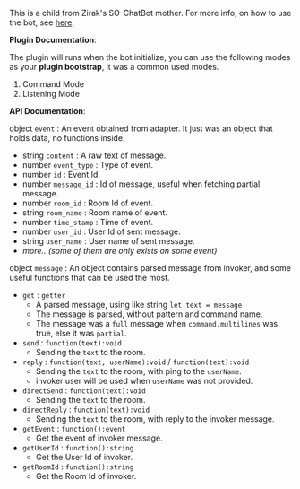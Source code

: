 This is a child from Zirak's SO-ChatBot mother. For more info, on how to use the bot, see [here](https://github.com/Zirak/SO-ChatBot).

**Plugin Documentation**:

The plugin will runs when the bot initialize, you can use the following modes as your **plugin bootstrap**, it was a common used modes.

1. Command Mode
2. Listening Mode

**API Documentation**:

object `event` : An event obtained from adapter. It just was an object that holds data, no functions inside.

- string `content` : A raw text of message.
- number `event_type` : Type of event.
- number `id` : Event Id.
- number `message_id` : Id of message, useful when fetching partial message.
- number `room_id` : Room Id of event.
- string `room_name` : Room name of event.
- number `time_stamp` : Time of event.
- number `user_id` : User Id of sent message.
- string `user_name` : User name of sent message.
- *more.. (some of them are only exists on some event)*

object `message` : An object contains parsed message from invoker, and some useful functions that can be used the most.

- `get` : `getter` 
  - A parsed message, using like string `let text = message` 
  - The message is parsed, without pattern and command name.
  - The message was a `full` message when `command.multilines` was true, else it was `partial`.
- `send` : `function(text):void` 
  - Sending the `text` to the room. 
- `reply` : `function(text, userName):void` / `function(text):void`
  - Sending the `text` to the room, with ping to the `userName`.
  - invoker user will be used when `userName` was not provided.
- `directSend` : `function(text):void`
  - Sending the `text` to the room.
- `directReply` : `function(text):void`
  - Sending the `text` to the room, with reply to the invoker message.
- `getEvent` : `function():event`
  - Get the event of invoker message.
- `getUserId` : `function():string`
  - Get the User Id of invoker.
- `getRoomId` : `function():string`
  - Get the Room Id of invoker.